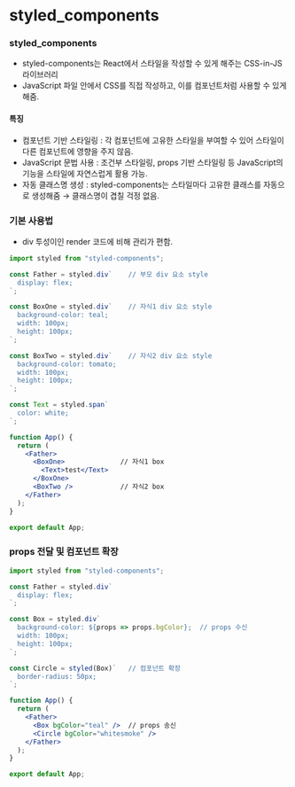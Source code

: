 # styled_components

### styled_components
- styled-components는 React에서 스타일을 작성할 수 있게 해주는 CSS-in-JS 라이브러리
- JavaScript 파일 안에서 CSS를 직접 작성하고, 이를 컴포넌트처럼 사용할 수 있게 해줌.

#### 특징
- 컴포넌트 기반 스타일링 : 각 컴포넌트에 고유한 스타일을 부여할 수 있어 스타일이 다른 컴포넌트에 영향을 주지 않음.
- JavaScript 문법 사용 : 조건부 스타일링, props 기반 스타일링 등 JavaScript의 기능을 스타일에 자연스럽게 활용 가능.
- 자동 클래스명 생성 : styled-components는 스타일마다 고유한 클래스를 자동으로 생성해줌 → 클래스명이 겹칠 걱정 없음.

### 기본 사용법
- div 투성이인 render 코드에 비해 관리가 편함.
```jsx
import styled from "styled-components";

const Father = styled.div`    // 부모 div 요소 style
  display: flex;
`;

const BoxOne = styled.div`    // 자식1 div 요소 style
  background-color: teal;
  width: 100px;
  height: 100px;
`;

const BoxTwo = styled.div`    // 자식2 div 요소 style
  background-color: tomato;
  width: 100px;
  height: 100px;
`;

const Text = styled.span`
  color: white;
`;

function App() {
  return (
    <Father>
      <BoxOne>              // 자식1 box
        <Text>test</Text>
      </BoxOne>
      <BoxTwo />            // 자식2 box
    </Father>
  );
}

export default App;
```

### props 전달 및 컴포넌트 확장
```jsx
import styled from "styled-components";

const Father = styled.div`
  display: flex;
`;

const Box = styled.div`
  background-color: ${props => props.bgColor};  // props 수신
  width: 100px;
  height: 100px;
`;

const Circle = styled(Box)`   // 컴포넌트 확장
  border-radius: 50px;
`;

function App() {
  return (
    <Father>
      <Box bgColor="teal" />  // props 송신
      <Circle bgColor="whitesmoke" />
    </Father>
  );
}

export default App;
```
